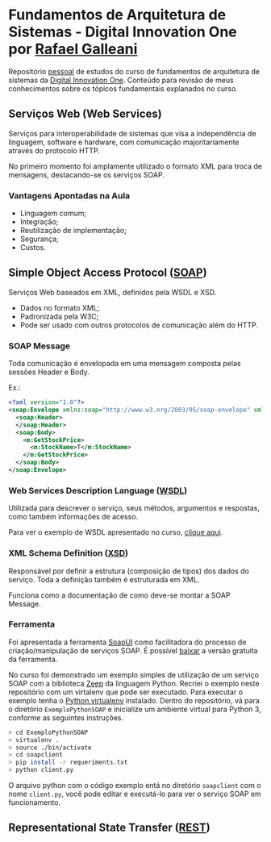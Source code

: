 # Fundamentos de Arquitetura de Sistemas - Digital Innovation One por [Rafael Galleani][]

Repositório [pessoal][Natan Albuquerque] de estudos do curso de fundamentos de arquitetura de sistemas da [Digital Innovation One][DIO]. Conteúdo para revisão de meus conhecimentos sobre os tópicos fundamentais explanados no curso.

## Serviços Web (Web Services)

Serviços para interoperabilidade de sistemas que visa a independência de linguagem, software e hardware, com comunicação majoritariamente através do protocolo HTTP.

No primeiro momento foi amplamente utilizado o formato XML para troca de mensagens, destacando-se os serviços SOAP.

### Vantagens Apontadas na Aula

- Linguagem comum;
- Integração;
- Reutilização de implementação;
- Segurança;
- Custos.

## Simple Object Access Protocol ([SOAP][SOAP])

Serviços Web baseados em XML, definidos pela WSDL e XSD.
- Dados no formato XML;
- Padronizada pela W3C;
- Pode ser usado com outros protocolos de comunicação além do HTTP.

### SOAP Message

Toda comunicação é envelopada em uma mensagem composta pelas sessões Header e Body.

Ex.:
```XML
<?xml version="1.0"?>
<soap:Envelope xmlns:soap="http://www.w3.org/2003/05/soap-envelope" xmlns:m="http://www.example.org">
  <soap:Header>
  </soap:Header>
  <soap:Body>
    <m:GetStockPrice>
      <m:StockName>T</m:StockName>
    </m:GetStockPrice>
  </soap:Body>
</soap:Envelope>
```

### Web Services Description Language ([WSDL][WSDL])

Utilizada para descrever o serviço, seus métodos, argumentos e respostas, como também informações de acesso.

Para ver o exemplo de WSDL apresentado no curso, [clique aqui](http://soapclient.com/xml/soapresponder.wsdl).

### XML Schema Definition ([XSD][XSD])

Responsável por definir a estrutura (composição de tipos) dos dados do serviço. Toda a definição também é estruturada em XML.

Funciona como a documentação de como deve-se montar a SOAP Message.

### Ferramenta

Foi apresentada a ferramenta [SoapUI](https://www.soapui.org/) como facilitadora do processo de criação/manipulação de serviços SOAP. É possível [baixar](https://www.soapui.org/downloads/soapui/) a versão gratuita da ferramenta.

No curso foi demonstrado um exemplo simples de utilização de um serviço SOAP com a biblioteca [Zeep][LibZeep] da linguagem Python. Recriei o exemplo neste repositório com um virtalenv que pode ser executado. Para executar o exemplo tenha o [Python virtualenv][virtualenv] instalado. Dentro do repositório, vá para o diretório `ExemploPythonSOAP` e inicialize um ambiente virtual para Python 3, conforme as seguintes instruções.
```bash
> cd ExemploPythonSOAP
> virtualenv .
> source ./bin/activate
> cd soapclient
> pip install -r requeriments.txt
> python client.py
```

O arquivo python com o código exemplo entá no diretório `soapclient` com o nome `client.py`, você pode editar e executá-lo para ver o serviço SOAP em funcionamento.

## Representational State Transfer ([REST][REST]) 

[DIO]:https://web.digitalinnovation.one "Digital Innovation One"
[Rafael Galleani]:https://github.com/rafegal
[Natan Albuquerque]:https://github.com/albuquerq "Natan Albuquerque"
[SOAP]:https://pt.wikipedia.org/wiki/SOAP
[REST]:https://pt.wikipedia.org/wiki/REST
[WSDL]:https://pt.wikipedia.org/wiki/Web_Services_Description_Language
[XSD]:https://pt.wikipedia.org/wiki/XML_Schema
[LibZeep]:https://docs.python-zeep.org/en/master/ "Zeep: Python SOAP client"
[virtualenv]:https://virtualenv.pypa.io/en/latest